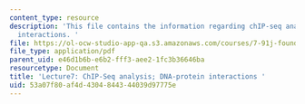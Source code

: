 ```yaml
---
content_type: resource
description: 'This file contains the information regarding chIP-seq analysis; DNA-protein
  interactions. '
file: https://ol-ocw-studio-app-qa.s3.amazonaws.com/courses/7-91j-foundations-of-computational-and-systems-biology-spring-2014/53a07f80af4d4304844344039d97775e_MIT7_91JS14_Lecture7.pdf
file_type: application/pdf
parent_uid: e46d1b6b-e6b2-fff3-aee2-1fc3b36646ba
resourcetype: Document
title: 'Lecture7: ChIP-Seq analysis; DNA-protein interactions '
uid: 53a07f80-af4d-4304-8443-44039d97775e
---
```

